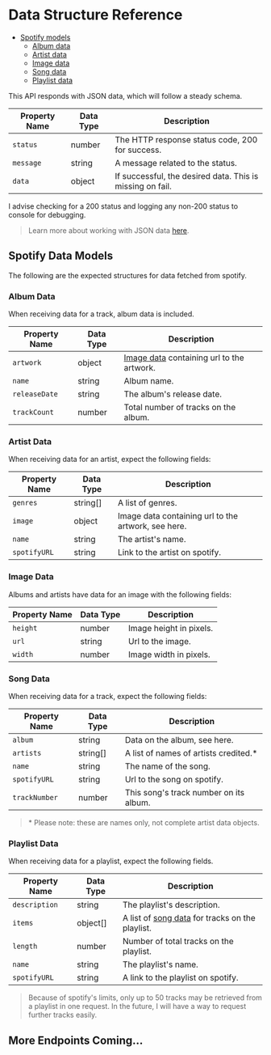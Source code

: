 # Data Structure Reference

- [Spotify models](#spotify-data-models)
    - [Album data](#album-data)
    - [Artist data](#artist-data)
    - [Image data](#image-data)
    - [Song data](#song-data)
    - [Playlist data](#playlist-data)

This API responds with JSON data, which will follow a steady schema.

| Property Name    | Data Type         | Description                       | 
|------------------|-------------------|-----------------------------------|
| `status`         | number            | The HTTP response status code, 200 for success.
| `message`        | string            | A message related to the status.
| `data`           | object            | If successful, the desired data. This is missing on fail.

I advise checking for a 200 status and logging any non-200 status to console for debugging.

> Learn more about working with JSON data [here](https://developer.mozilla.org/en-US/docs/Learn/JavaScript/Objects/JSON#json_structure).


## Spotify Data Models

The following are the expected structures for data fetched from spotify.

### Album Data

When receiving data for a track, album data is included.

| Property Name    | Data Type         | Description                       | 
|------------------|-------------------|-----------------------------------|
| `artwork`        | object            | [Image data](#image-data) containing url to the artwork.
| `name`           | string            | Album name.
| `releaseDate`    | string            | The album's release date.
| `trackCount`     | number            | Total number of tracks on the album.


### Artist Data

When receiving data for an artist, expect the following fields:

| Property Name    | Data Type         | Description                       | 
|------------------|-------------------|-----------------------------------|
| `genres`         | string[]          | A list of genres.
| `image`          | object            | Image data containing url to the artwork, see here.
| `name`           | string            | The artist's name.
| `spotifyURL`     | string            | Link to the artist on spotify.


### Image Data

Albums and artists have data for an image with the following fields:

| Property Name    | Data Type         | Description                       | 
|------------------|-------------------|-----------------------------------|
| `height`         | number            | Image height in pixels.
| `url`            | string            | Url to the image.
| `width`          | number            | Image width in pixels.


### Song Data

When receiving data for a track, expect the following fields:

| Property Name    | Data Type         | Description                       | 
|------------------|-------------------|-----------------------------------|
| `album`          | string            | Data on the album, see here.
| `artists`        | string[]          | A list of names of artists credited.*
| `name`           | string            | The name of the song.
| `spotifyURL`     | string            | Url to the song on spotify.
| `trackNumber`    | number            | This song's track number on its album.

> \* Please note: these are names only, not complete artist data objects.

### Playlist Data

When receiving data for a playlist, expect the following fields.

| Property Name    | Data Type         | Description                       | 
|------------------|-------------------|-----------------------------------|
| `description`    | string            | The playlist's description.
| `items`          | object[]          | A list of [song data](#song-data) for tracks on the playlist.
| `length`         | number            | Number of total tracks on the playlist.
| `name`           | string            | The playlist's name.
| `spotifyURL`     | string            | A link to the playlist on spotify.

> Because of spotify's limits, only up to 50 tracks may be retrieved from a playlist in one request. In the future, I will have a way to request further tracks easily.


## More Endpoints Coming...
